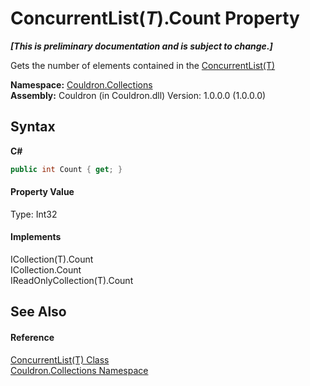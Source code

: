 # ConcurrentList(*T*).Count Property 
 _**\[This is preliminary documentation and is subject to change.\]**_

Gets the number of elements contained in the <a href="T_Couldron_Collections_ConcurrentList_1">ConcurrentList(T)</a>

**Namespace:**&nbsp;<a href="N_Couldron_Collections">Couldron.Collections</a><br />**Assembly:**&nbsp;Couldron (in Couldron.dll) Version: 1.0.0.0 (1.0.0.0)

## Syntax

**C#**<br />
``` C#
public int Count { get; }
```


#### Property Value
Type: Int32

#### Implements
ICollection(T).Count<br />ICollection.Count<br />IReadOnlyCollection(T).Count<br />

## See Also


#### Reference
<a href="T_Couldron_Collections_ConcurrentList_1">ConcurrentList(T) Class</a><br /><a href="N_Couldron_Collections">Couldron.Collections Namespace</a><br />